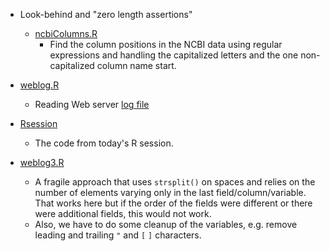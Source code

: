 
+ Look-behind and "zero length assertions"
   + [ncbiColumns.R](ncbiColumns.R)
      + Find the column positions in the NCBI data using regular expressions
	    and handling the capitalized letters and the one non-capitalized
		column name start.
		
+ [weblog.R](weblog.R)
   + Reading Web server [log file](../Data/eeyore.log)
   
+ [Rsession](Rsession)
   + The code from today's R session.
   

+ [weblog3.R](weblog3.R)
   + A fragile approach that uses `strsplit()` on spaces and relies on the number of 
     elements varying only in the last field/column/variable. That works here but if the order
	 of the fields were different or there were additional fields, this would not work.
   + Also, we have to do some cleanup of the variables, e.g. remove leading and trailing `"` and
     `[` `]`
	 characters.
